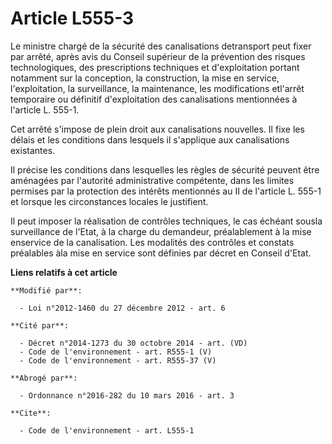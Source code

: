# Article L555-3

Le ministre chargé de la sécurité des canalisations detransport peut fixer par arrêté, après avis du Conseil supérieur de la
prévention des risques technologiques, des prescriptions techniques et d'exploitation portant notamment sur la conception, la
construction, la mise en service, l'exploitation, la surveillance, la maintenance, les modifications etl'arrêt temporaire ou
définitif d'exploitation des canalisations mentionnées à l'article L. 555-1. 

Cet arrêté s'impose de plein droit aux canalisations nouvelles. Il fixe les délais et les conditions dans lesquels il
s'applique aux canalisations existantes. 

Il précise les conditions dans lesquelles les règles de sécurité peuvent être aménagées par l'autorité administrative
compétente, dans les limites permises par la protection des intérêts mentionnés au II de l'article L. 555-1 et lorsque les
circonstances locales le justifient. 

Il peut imposer la réalisation de contrôles techniques, le cas échéant sousla surveillance de l'Etat, à la charge du
demandeur, préalablement à la mise enservice de la canalisation. Les modalités des contrôles et constats préalables àla mise
en service sont définies par décret en Conseil d'Etat.

**Liens relatifs à cet article**

	**Modifié par**:

	  - Loi n°2012-1460 du 27 décembre 2012 - art. 6

	**Cité par**:

	  - Décret n°2014-1273 du 30 octobre 2014 - art. (VD)
	  - Code de l'environnement - art. R555-1 (V)
	  - Code de l'environnement - art. R555-37 (V)

	**Abrogé par**:

	  - Ordonnance n°2016-282 du 10 mars 2016 - art. 3

	**Cite**:

	  - Code de l'environnement - art. L555-1
